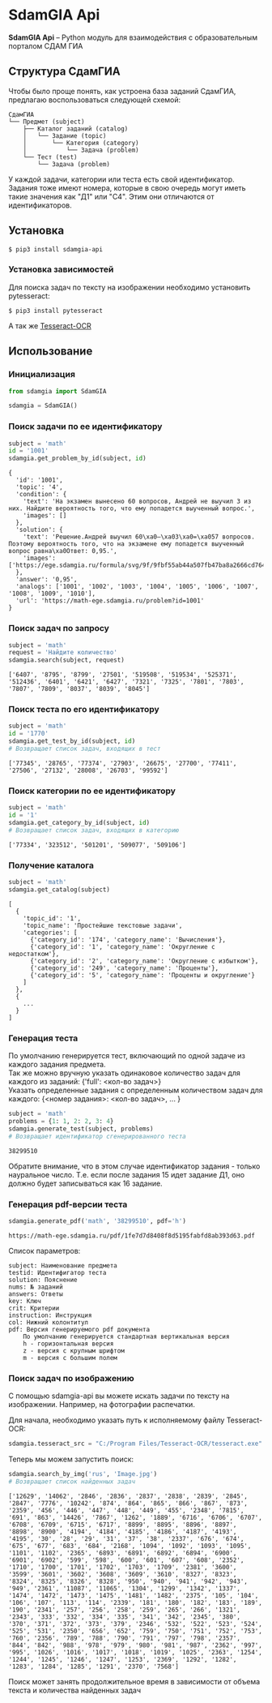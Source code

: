 SdamGIA Api
===
**SdamGIA Api** – Python модуль для взаимодействия с образовательным порталом СДАМ ГИА

## Структура СдамГИА
Чтобы было проще понять, как устроена база заданий СдамГИА, предлагаю воспользоваться следующей схемой:
```
СдамГИА
└── Предмет (subject)
    ├── Каталог заданий (catalog)
    │   └── Задание (topic)
    │       └── Категория (category)
    │           └── Задача (problem)
    └── Тест (test)
        └── Задача (problem)       
```
У каждой задачи, категории или теста есть свой идентификатор. 
Задания тоже имеют номера, которые в свою очередь могут иметь такие значения как "Д1" или "C4". Этим они отличаются от идентификаторов.

## Установка

    $ pip3 install sdamgia-api

### Установка зависимостей
Для поиска задач по тексту на изображении необходимо установить pytesseract:

    $ pip3 install pytesseract

А так же [Tesseract-OCR](https://www.severcart.ru/blog/all/install_tesseract/)


## Использование

### Инициализация
```python
from sdamgia import SdamGIA

sdamgia = SdamGIA()
```

### Поиск задачи по ее идентификатору
```python
subject = 'math'
id = '1001'
sdamgia.get_problem_by_id(subject, id)
```
```shell
{
  'id': '1001',
  'topic': '4',
  'condition': {
    'text': 'На экзамен вынесено 60 вопросов, Андрей не выучил 3 из них. Найдите вероятность того, что ему попадется выученный вопрос.', 
    'images': []
  }, 
  'solution': {
    'text': 'Решение.Андрей выучил 60\xa0–\xa03\xa0=\xa057 вопросов. Поэтому вероятность того, что на экзамене ему попадется выученный вопрос равна\xa0Ответ: 0,95.',
    'images': ['https://ege.sdamgia.ru/formula/svg/9f/9fbf55ab44a507fb47ba8a2666cd7644.svg']
  }, 
  'answer': '0,95', 
  'analogs': ['1001', '1002', '1003', '1004', '1005', '1006', '1007', '1008', '1009', '1010'], 
  'url': 'https://math-ege.sdamgia.ru/problem?id=1001'
}
```


### Поиск задач по запросу
```python
subject = 'math'
request = 'Найдите количество'
sdamgia.search(subject, request)
```
```shell
['6407', '8795', '8799', '27501', '519508', '519534', '525371', '512436', '6401', '6421', '6427', '7321', '7325', '7801', '7803', '7807', '7809', '8037', '8039', '8045']
```

### Поиск теста по его идентификатору
```python
subject = 'math'
id = '1770'
sdamgia.get_test_by_id(subject, id)
# Возвращает список задач, входящих в тест
```
```shell
['77345', '28765', '77374', '27903', '26675', '27700', '77411', '27506', '27132', '28008', '26703', '99592']
```

### Поиск категории по ее идентификатору
```python
subject = 'math'
id = '1'
sdamgia.get_category_by_id(subject, id)
# Возвращает список задач, входящих в категорию
```
```shell
['77334', '323512', '501201', '509077', '509106']
```

### Получение каталога
```python
subject = 'math'
sdamgia.get_catalog(subject)
```
```shell
[
  {
    'topic_id': '1',
    'topic_name': 'Простейшие текстовые задачи', 
    'categories': [
      {'category_id': '174', 'category_name': 'Вычисления'}, 
      {'category_id': '1', 'category_name': 'Округление с недостатком'}, 
      {'category_id': '2', 'category_name': 'Округление с избытком'},
      {'category_id': '249', 'category_name': 'Проценты'},
      {'category_id': '5', 'category_name': 'Проценты и округление'}
    ]
  },
  {
    ...
  }        
]
```

### Генерация теста
По умолчанию генерируется тест, включающий по одной задаче из каждого задания предмета. <br>
Так же можно вручную указать одинаковое количество задач для каждого из заданий: {'full': <кол-во задач>} <br>
Указать определенные задания с определенным количеством задач для каждого: {<номер задания>: <кол-во задач>, ... }
```python
subject = 'math'
problems = {1: 1, 2: 2, 3: 4}
sdamgia.generate_test(subject, problems)
# Возвращает идентификатор сгенерированного теста
```
```shell
38299510
```
Обратите внимание, что в этом случае идентификатор задания - только науральное число. Т.е. если после задания 15 идет задание Д1, оно должно будет записываться как 16 задание.

### Генерация pdf-версии теста
```python
sdamgia.generate_pdf('math', '38299510', pdf='h')
```
```shell
https://math-ege.sdamgia.ru/pdf/1fe7d7d8408f8d5195fabfd8ab393d63.pdf
```
Список параметров:
```
subject: Наименование предмета
testid: Идентифигатор теста
solution: Пояснение
nums: № заданий
answers: Ответы
key: Ключ
crit: Критерии
instruction: Инструкция
col: Нижний колонтитул
pdf: Версия генерируемого pdf документа
    По умолчанию генерируется стандартная вертикальная версия
    h - горизонтальная версия
    z - версия с крупным шрифтом
    m - версия с большим полем
```

### Поиск задач по изображению

С помощью sdamgia-api вы можете искать задачи по тексту на изображении. Например, на фотографии распечатки.

Для начала, необходимо указать путь к исполняемому файлу Tesseract-OCR:
```python
sdamgia.tesseract_src = "C:/Program Files/Tesseract-OCR/tesseract.exe"
```
Теперь мы можем запустить поиск:
```python
sdamgia.search_by_img('rus', 'Image.jpg')
# Возвращает список найденных задач
```
```shell
['12629', '14062', '2846', '2836', '2837', '2838', '2839', '2845', '2847', '7776', '10242', '874', '864', '865', '866', '867', '873', '2359', '456', '446', '447', '448', '449', '455', '2348', '7815', '691', '863', '14426', '7867', '1262', '1889', '6716', '6706', '6707', '6708', '6709', '6715', '6717', '8899', '8895', '8896', '8897', '8898', '8900', '4194', '4184', '4185', '4186', '4187', '4193', '4195', '30', '28', '29', '31', '37', '38', '2337', '676', '674', '675', '677', '683', '684', '2168', '1094', '1092', '1093', '1095', '1101', '1102', '2365', '6893', '6891', '6892', '6894', '6900', '6901', '6902', '599', '598', '600', '601', '607', '608', '2352', '1710', '1700', '1701', '1702', '1703', '1709', '2381', '3600', '3599', '3601', '3602', '3608', '3609', '3610', '8327', '8323', '8324', '8325', '8326', '8328', '950', '940', '941', '942', '943', '949', '2361', '11087', '11065', '1304', '1299', '1342', '1337', '1474', '1472', '1473', '1475', '1481', '1482', '2375', '105', '104', '106', '107', '113', '114', '2339', '181', '180', '182', '183', '189', '190', '2341', '257', '256', '258', '259', '265', '266', '1321', '2343', '333', '332', '334', '335', '341', '342', '2345', '380', '370', '371', '372', '373', '379', '2346', '532', '522', '523', '524', '525', '531', '2350', '656', '652', '759', '750', '751', '752', '753', '760', '2356', '789', '788', '790', '791', '797', '798', '2357', '844', '842', '988', '978', '979', '980', '981', '987', '2362', '997', '995', '1026', '1016', '1017', '1018', '1019', '1025', '2363', '1254', '1244', '1245', '1246', '1247', '1253', '2369', '1292', '1282', '1283', '1284', '1285', '1291', '2370', '7568']
```
Поиск может занять продолжительное время в зависимости от объема текста и количества найденных задач
